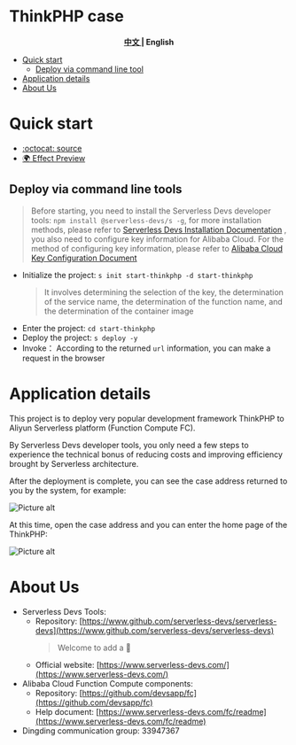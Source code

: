# ThinkPHP case

<toc>

<p align="center"><b> <a href="./readme.md"> 中文 </a> | English </b></p>

- [Quick start](#Quick-start)
    - [Deploy via command line tool](#Deploy-via-command-line-tools)
- [Application details](#Application-details)
- [About Us](#About-Us)

</toc>

# Quick start

- [:octocat: source](https://github.com/devsapp/start-web-framework/tree/master/web-framework/php/thinkphp/src)
- [:earth_africa: Effect Preview](http://thinkphp.web-framework.1583208943291465.cn-shenzhen.fc.devsapp.net/)

## Deploy via command line tools

> Before starting, you need to install the Serverless Devs developer tools: `npm install @serverless-devs/s -g`, for more installation methods, please refer to [Serverless Devs Installation Documentation](https://www.serverless-devs.com/serverless-devs/install) , you also need to configure key information for Alibaba Cloud. For the method of configuring key information, please refer to [Alibaba Cloud Key Configuration Document](https://www.serverless-devs.com/fc/config)
- Initialize the project: `s init start-thinkphp -d start-thinkphp`
    > It involves determining the selection of the key, the determination of the service name, the determination of the function name, and the determination of the container image
- Enter the project: `cd start-thinkphp`
- Deploy the project: `s deploy -y`
- Invoke： According to the returned `url` information, you can make a request in the browser

# Application details
This project is to deploy very popular development framework ThinkPHP to Aliyun Serverless platform (Function Compute FC).

By Serverless Devs developer tools, you only need a few steps to experience the technical bonus of reducing costs and improving efficiency brought by Serverless architecture.

After the deployment is complete, you can see the case address returned to you by the system, for example:

![Picture alt](https://img.alicdn.com/imgextra/i1/O1CN01erNjW520M1S3N5XbG_!!6000000006834-2-tps-2498-932.png)

At this time, open the case address and you can enter the home page of the ThinkPHP:

![Picture alt](https://img.alicdn.com/imgextra/i2/O1CN012pLm1A1HIDS3XgnPf_!!6000000000734-2-tps-1660-882.png)


# About Us
- Serverless Devs Tools:
    - Repository: [https://www.github.com/serverless-devs/serverless-devs](https://www.github.com/serverless-devs/serverless-devs)
      > Welcome to add a :star2:
    - Official website: [https://www.serverless-devs.com/](https://www.serverless-devs.com/)
- Alibaba Cloud Function Compute components:
    - Repository: [https://github.com/devsapp/fc](https://github.com/devsapp/fc)
    - Help document: [https://www.serverless-devs.com/fc/readme](https://www.serverless-devs.com/fc/readme)
- Dingding communication group: 33947367